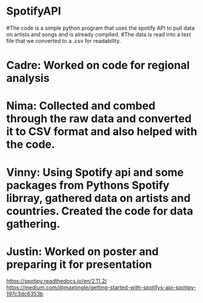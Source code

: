 # SpotifyAPI

#The code is a simple python program that uses the spotify API to pull data on artists and songs and is already complied. 
#The data is read into a text file that we converted to a .csv for readability. 

# Cadre: Worked on code for regional analysis
# Nima: Collected and combed through the raw data and converted it to CSV format and also helped with the code. 
# Vinny: Using Spotify api and some packages from Pythons Spotify librray, gathered data on artists and countries. Created the code for data gathering.
# Justin: Worked on poster and preparing it for presentation

https://spotipy.readthedocs.io/en/2.11.2/
https://medium.com/@maxtingle/getting-started-with-spotifys-api-spotipy-197c3dc6353b

